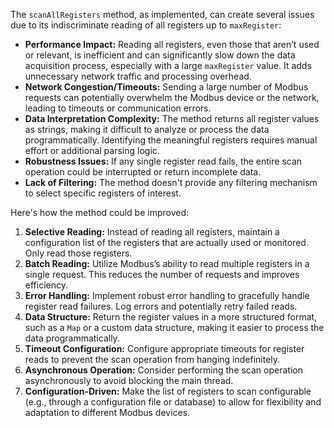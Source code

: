 The `scanAllRegisters` method, as implemented, can create several issues due to its indiscriminate reading of all registers up to `maxRegister`:

*   **Performance Impact:** Reading all registers, even those that aren’t used or relevant, is inefficient and can significantly slow down the data acquisition process, especially with a large `maxRegister` value. It adds unnecessary network traffic and processing overhead.
*   **Network Congestion/Timeouts:**  Sending a large number of Modbus requests can potentially overwhelm the Modbus device or the network, leading to timeouts or communication errors.
*   **Data Interpretation Complexity:** The method returns all register values as strings, making it difficult to analyze or process the data programmatically. Identifying the meaningful registers requires manual effort or additional parsing logic.
*   **Robustness Issues:** If any single register read fails, the entire scan operation could be interrupted or return incomplete data.
*   **Lack of Filtering:** The method doesn't provide any filtering mechanism to select specific registers of interest.

Here's how the method could be improved:

1.  **Selective Reading:** Instead of reading all registers, maintain a configuration list of the registers that are actually used or monitored.  Only read those registers.
2.  **Batch Reading:**  Utilize Modbus’s ability to read multiple registers in a single request. This reduces the number of requests and improves efficiency.
3.  **Error Handling:** Implement robust error handling to gracefully handle register read failures. Log errors and potentially retry failed reads.
4.  **Data Structure:** Return the register values in a more structured format, such as a `Map` or a custom data structure, making it easier to process the data programmatically.
5.  **Timeout Configuration:** Configure appropriate timeouts for register reads to prevent the scan operation from hanging indefinitely.
6.  **Asynchronous Operation:** Consider performing the scan operation asynchronously to avoid blocking the main thread.
7.  **Configuration-Driven:** Make the list of registers to scan configurable (e.g., through a configuration file or database) to allow for flexibility and adaptation to different Modbus devices.